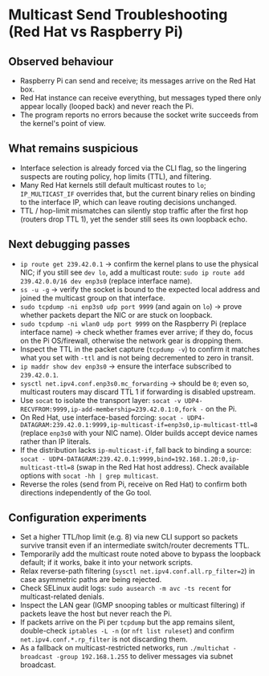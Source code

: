 # Multicast Send Troubleshooting (Red Hat vs Raspberry Pi)

## Observed behaviour
- Raspberry Pi can send and receive; its messages arrive on the Red Hat box.
- Red Hat instance can receive everything, but messages typed there only appear locally (looped back) and never reach the Pi.
- The program reports no errors because the socket write succeeds from the kernel's point of view.

## What remains suspicious
- Interface selection is already forced via the CLI flag, so the lingering suspects are routing policy, hop limits (TTL), and filtering.
- Many Red Hat kernels still default multicast routes to `lo`; `IP_MULTICAST_IF` overrides that, but the current binary relies on binding to the interface IP, which can leave routing decisions unchanged.
- TTL / hop-limit mismatches can silently stop traffic after the first hop (routers drop TTL 1), yet the sender still sees its own loopback echo.

## Next debugging passes
- `ip route get 239.42.0.1` → confirm the kernel plans to use the physical NIC; if you still see `dev lo`, add a multicast route: `sudo ip route add 239.42.0.0/16 dev enp3s0` (replace interface name).
- `ss -u -g` → verify the socket is bound to the expected local address and joined the multicast group on that interface.
- `sudo tcpdump -ni enp3s0 udp port 9999` (and again on `lo`) → prove whether packets depart the NIC or are stuck on loopback.
- `sudo tcpdump -ni wlan0 udp port 9999` on the Raspberry Pi (replace interface name) → check whether frames ever arrive; if they do, focus on the Pi OS/firewall, otherwise the network gear is dropping them.
- Inspect the TTL in the packet capture (`tcpdump -v`) to confirm it matches what you set with `-ttl` and is not being decremented to zero in transit.
- `ip maddr show dev enp3s0` → ensure the interface subscribed to `239.42.0.1`.
- `sysctl net.ipv4.conf.enp3s0.mc_forwarding` → should be `0`; even so, multicast routers may discard TTL 1 if forwarding is disabled upstream.
- Use `socat` to isolate the transport layer: `socat -v UDP4-RECVFROM:9999,ip-add-membership=239.42.0.1:0,fork -` on the Pi.
- On Red Hat, use interface-based forcing: `socat - UDP4-DATAGRAM:239.42.0.1:9999,ip-multicast-if=enp3s0,ip-multicast-ttl=8` (replace `enp3s0` with your NIC name). Older builds accept device names rather than IP literals.
- If the distribution lacks `ip-multicast-if`, fall back to binding a source: `socat - UDP4-DATAGRAM:239.42.0.1:9999,bind=192.168.1.20:0,ip-multicast-ttl=8` (swap in the Red Hat host address). Check available options with `socat -hh | grep multicast`.
- Reverse the roles (send from Pi, receive on Red Hat) to confirm both directions independently of the Go tool.

## Configuration experiments
- Set a higher TTL/hop limit (e.g. 8) via new CLI support so packets survive transit even if an intermediate switch/router decrements TTL.
- Temporarily add the multicast route noted above to bypass the loopback default; if it works, bake it into your network scripts.
- Relax reverse-path filtering (`sysctl net.ipv4.conf.all.rp_filter=2`) in case asymmetric paths are being rejected.
- Check SELinux audit logs: `sudo ausearch -m avc -ts recent` for multicast-related denials.
- Inspect the LAN gear (IGMP snooping tables or multicast filtering) if packets leave the host but never reach the Pi.
- If packets arrive on the Pi per `tcpdump` but the app remains silent, double-check `iptables -L -n` (or `nft list ruleset`) and confirm `net.ipv4.conf.*.rp_filter` is not discarding them.
- As a fallback on multicast-restricted networks, run `./multichat -broadcast -group 192.168.1.255` to deliver messages via subnet broadcast.
